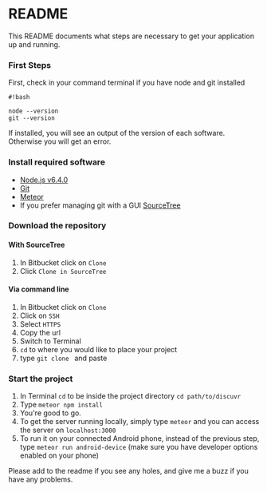 # README #

This README documents what steps are necessary to get your application up and running.

### First Steps ###

First, check in your command terminal if you have node and git installed
```
#!bash

node --version
git --version
```
If installed, you will see an output of the version of each software. Otherwise you will get an error.

### Install required software ###

* [Node.js v6.4.0](https://nodejs.org/en/)
* [Git](https://git-scm.com/book/en/v2/Getting-Started-Installing-Git)
* [Meteor](https://www.meteor.com/install)
* If you prefer managing git with a GUI [SourceTree](https://www.sourcetreeapp.com/)

### Download the repository ###

#### With SourceTree ####

1. In Bitbucket click on `Clone`
2. Click `Clone in SourceTree`

#### Via command line ####

1. In Bitbucket click on `Clone`
2. Click on `SSH`
2. Select `HTTPS`
1. Copy the url
1. Switch to Terminal
1. `cd` to where you would like to place your project
1. type `git clone ` and paste

### Start the project ###

1. In Terminal `cd` to be inside the project directory `cd path/to/discuvr`
1. Type `meteor npm install`
1. You're good to go.
1. To get the server running locally, simply type `meteor` and you can access the server on `localhost:3000`
1. To run it on your connected Android phone, instead of the previous step, type `meteor run android-device` (make sure you have developer options enabled on your phone)

Please add to the readme if you see any holes, and give me a buzz if you have any problems.